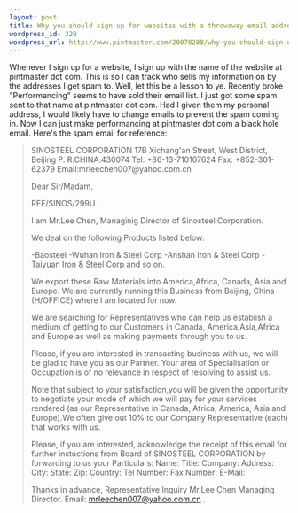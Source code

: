 ```yaml
--- 
layout: post
title: Why you should sign up for websites with a throwaway email address
wordpress_id: 329
wordpress_url: http://www.pintmaster.com/20070208/why-you-should-sign-up-for-websites-with-a-throwaway-email-address/
---
```

Whenever I sign up for a website, I sign up with the name of the website at pintmaster dot com. This is so I can track who sells my information on by the addresses I get spam to. Well, let this be a lesson to ye. Recently broke "Performancing" seems to have sold their email list. I just got some spam sent to that name at pintmaster dot com. Had I given them my personal address, I would likely have to change emails to prevent the spam coming in. Now I can just make performancing at pintmaster dot com a black hole email. Here's the spam email for reference:



<blockquote>SINOSTEEL CORPORATION 
17B Xichang'an Street, 
West District, 
Beijing P. 
R.CHINA.430074
Tel: +86-13-710107624 
Fax: +852-301-62379 
Email:mrleechen007@yahoo.com.cn

Dear Sir/Madam, 

REF/SINOS/299U

I am Mr.Lee Chen, Managinig Director of Sinosteel Corporation. 

We deal on the following Products listed below: 

-Baosteel -Wuhan Iron & Steel Corp
-Anshan Iron & Steel Corp 
-Taiyuan Iron & Steel Corp and so on. 

We export these Raw Materials into America,Africa, Canada, Asia and 
Europe. We are currently running this Business from Beijing, China 
(H/OFFICE) where I am located for now. 

We are searching for Representatives who can help us establish a medium 
of getting to our Customers in Canada, America,Asia,Africa and Europe 
as well as making payments through you to us. 

Please, if you are interested in transacting business with us, 
we will be glad to have you as our Partner. Your area of 
Specialisation or Occupation is of no relevance in respect of
resolving to assist us. 

Note that subject to your satisfaction,you will be given the 
opportunity to negotiate your mode of which we will pay for 
your services rendered (as our Representative in Canada, 
Africa, America, Asia and Europe).We often give out 10% to 
our Company Representative (each) that works with us. 

Please, if you are interested, acknowledge the receipt of this email 
for further instuctions from Board of SINOSTEEL CORPORATION by 
forwarding 
to us your Particulars:
Name: 
Title: 
Company: 
Address: 
City:
State:
Zip:
Country:
Tel Number: 
Fax Number: 
E-Mail: 

Thanks in advance,  Representative Inquiry 
Mr.Lee Chen
Managing Director. 
Email: mrleechen007@yahoo.com.cn
. 
</blockquote>

